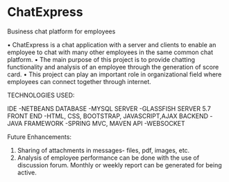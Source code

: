 # ChatExpress
Business chat platform for employees

•	ChatExpress is a chat application with a server and clients to enable an employee to chat with many other employees in the same common chat platform.
•	The main purpose of this project is to provide chatting functionality and analysis of an employee through the generation of score card.
•	This project can play an important role in organizational field where employees can connect together through internet.

TECHNOLOGIES USED:

IDE	-NETBEANS
DATABASE	-MYSQL
SERVER	-GLASSFISH SERVER 5.7
FRONT END	-HTML, CSS, BOOTSTRAP, JAVASCRIPT,AJAX
BACKEND	-JAVA
FRAMEWORK	-SPRING MVC, MAVEN
API	-WEBSOCKET

Future Enhancements:
1)	Sharing of attachments in messages- files, pdf, images, etc.
2)	Analysis of employee performance can be done with the use of discussion forum. Monthly or weekly report can be generated for being active.

                                                                      
